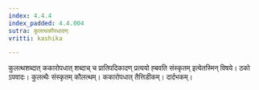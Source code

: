 ```yaml
---
index: 4.4.4
index_padded: 4.4.004
sutra: कुलत्थकौपधादण्
vritti: kashika

---
```

कुलत्थशब्दात् ककारोपधात् शब्दाच् च प्रातिपदिकादण् प्रत्ययो ह्बवति संस्कृतम् इत्येतस्मिन् विषये। ठको ऽपवादः। कुलत्थैः संस्कृतम् कौलत्थम्। ककारोपधात् तैत्तिडीकम्। दार्दभकम्।
